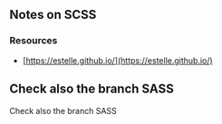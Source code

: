 ## Notes on SCSS

### Resources

* [https://estelle.github.io/](https://estelle.github.io/)

## Check also the branch SASS

Check also the branch SASS

